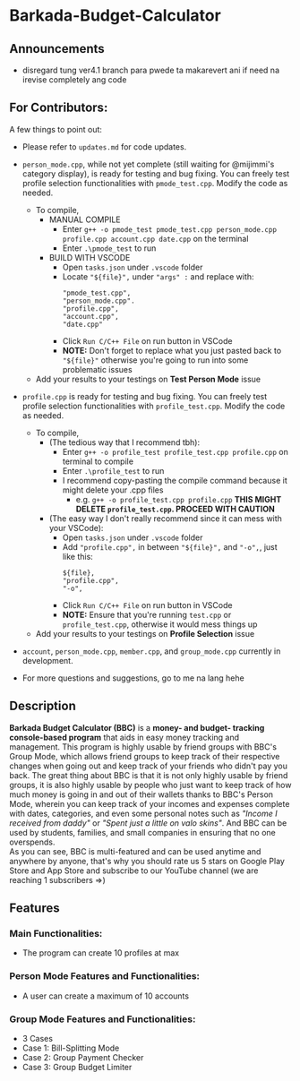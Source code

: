 # Barkada-Budget-Calculator
## Announcements
- disregard tung ver4.1 branch para pwede ta makarevert ani if need na irevise completely ang code

## For Contributors:
A few things to point out:  
- Please refer to `updates.md` for code updates.  

- `person_mode.cpp`, while not yet complete (still waiting for @mijimmi's category display), is ready for testing and bug fixing.
  You can freely test profile selection functionalities with `pmode_test.cpp`. Modify the code as needed.
  - To compile,
    - MANUAL COMPILE
      - Enter `g++ -o pmode_test pmode_test.cpp person_mode.cpp profile.cpp account.cpp date.cpp` on the terminal
      - Enter `.\pmode_test` to run
    - BUILD WITH VSCODE
      - Open `tasks.json` under `.vscode` folder
      - Locate `"${file}",` under `"args" :` and replace with:
        ```
        "pmode_test.cpp",
        "person_mode.cpp".
        "profile.cpp",
        "account.cpp",
        "date.cpp"
        ```
      - Click `Run C/C++ File` on run button in VSCode
      - **NOTE:** Don't forget to replace what you just pasted back to `"${file}"` otherwise you're going to run into some problematic issues
  - Add your results to your testings on **Test Person Mode** issue

- `profile.cpp` is ready for testing and bug fixing. You can freely test profile selection functionalities with `profile_test.cpp`. Modify the code as needed.  
  - To compile,
    - (The tedious way that I recommend tbh):
      - Enter `g++ -o profile_test profile_test.cpp profile.cpp` on terminal to compile
      - Enter `.\profile_test` to run
      - I recommend copy-pasting the compile command because it might delete your .cpp files
        - e.g. `g++ -o profile_test.cpp profile.cpp` **THIS MIGHT DELETE `profile_test.cpp`. PROCEED WITH CAUTION**
    - (The easy way I don't really recommend since it can mess with your VSCode):
      - Open `tasks.json` under `.vscode` folder
      - Add `"profile.cpp",` in between `"${file}",` and `"-o",`, just like this:
        ```
        ${file},
        "profile.cpp",
        "-o",
        ```
      - Click `Run C/C++ File` on run button in VSCode
      - **NOTE:** Ensure that you're running `test.cpp` or `profile_test.cpp`, otherwise it would mess things up
  - Add your results to your testings on **Profile Selection** issue

- `account`, `person_mode.cpp`, `member.cpp`, and `group_mode.cpp` currently in development.

- For more questions and suggestions, go to me na lang hehe


## Description
**Barkada Budget Calculator (BBC)** is a **money- and budget- tracking console-based program** that aids in easy money tracking and management.
This program is highly usable by friend groups with BBC's Group Mode, which allows friend groups to keep track of their respective changes
when going out and keep track of your friends who didn't pay you back. The great thing about BBC is that it is not only highly usable
by friend groups, it is also highly usable by people who just want to keep track of how much money is going in and out of their wallets
thanks to BBC's Person Mode, wherein you can keep track of your incomes and expenses complete with dates, categories, and even some
personal notes such as *"Income I received from daddy"* or _"Spent just a little on valo skins"_. And BBC can be used by students, families, and
small companies in ensuring that no one overspends.  
As you can see, BBC is multi-featured and can be used anytime and anywhere by anyone, that's why you should rate us 5 stars on Google Play Store 
and App Store and subscribe to our YouTube channel (we are reaching 1 subscribers =>)

## Features
### Main Functionalities:
- The program can create 10 profiles at max

### Person Mode Features and Functionalities:
- A user can create a maximum of 10 accounts

### Group Mode Features and Functionalities:
- 3 Cases
- Case 1: Bill-Splitting Mode
- Case 2: Group Payment Checker
- Case 3: Group Budget Limiter
